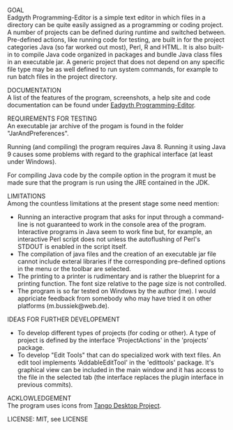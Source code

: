 GOAL<br>
Eadgyth Programming-Editor is a simple text editor in which files in a directory can be
quite easily assigned as a programming or coding project. A number of projects can be defined
during runtime and switched between. Pre-defined actions, like running code for testing,
are built in for the project categories Java (so far worked out most), Perl, R and HTML. It is
also built-in to compile Java code organized in packages and bundle Java class files in an
executable jar. A generic project that does not depend on any specific file type may be as
well defined to run system commands, for example to run batch files in the project directory.
<p>
DOCUMENTATION<br>
A list of the features of the program, screenshots, a help site and code documentation can be
found under <a href="https://eadgyth.github.io/Programming-Editor/">Eadgyth Programming-Editor</a>.
<p>
REQUIREMENTS FOR TESTING<br>
An executable jar archive of the progam is found in the folder "JarAndPreferences".
<p>
Running (and compiling) the program requires Java 8. Running it using Java 9 causes some problems
with regard to the graphical interface (at least under Windows).
<p>
For compiling Java code by the compile option in the program it must be made sure that the
program is run using the JRE contained in the JDK.
<p>
LIMITATIONS<br>
Among the countless limitations at the present stage some need mention:
<ul>
<li>Running an interactive program that asks for input through a command-line is not guaranteed
    to work in the console area of the program. Interactive programs in Java seem to work fine but,
    for example, an interactive Perl script does not unless the autoflushing of Perl's STDOUT is
    enabled in the script itself.</li>
<li>The compilation of java files and the creation of an executable jar file cannot include
    exteral libraries if the corresponding pre-defined options in the menu or the toolbar are
    selected.</li>
<li>The printing to a printer is rudimentary and is rather the blueprint for a printing function.
    The font size relative to the page size is not controlled.</li>
<li>The program is so far tested on Windows by the author (me). I would appriciate feedback from
    somebody who may have tried it on other platforms (m.bussiek@web.de).</li>
</ul>
<p>
IDEAS FOR FURTHER DEVELOPEMENT<br>
<ul>
<li>To develop different types of projects (for coding or other). A type of project is defined by
   the interface 'ProjectActions' in the 'projects' package.</li>
<li>To develop "Edit Tools" that can do specialized work with text files. An edit tool implements
   'AddableEditTool' in the 'edittools' package. It's graphical view can be included in the main 
   window and it has access to the file in the selected tab (the interface replaces the plugin
   interface in previous commits).</li>
</ul>
<p>
ACKLOWLEDGEMENT<br>
The program uses icons from
<a href="https://github.com/Distrotech/tango-icon-theme">Tango Desktop Project</a>.
<p>
LICENSE: MIT, see LICENSE<br>
